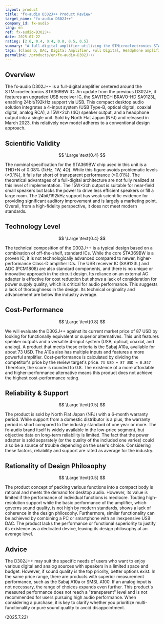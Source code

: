 ```yaml
---
layout: product
title: "fx-audio D302J++ Product Review"
target_name: "fx-audio D302J++"
company_id: fx-audio
lang: en
ref: fx-audio-D302J++
date: 2025-07-22
rating: [2.6, 0.4, 0.4, 0.8, 0.5, 0.5]
summary: "A full-digital amplifier utilizing the STMicroelectronics STA369BW. It features a 15W×2ch output and a 4-input system (USB/optical/coaxial/analog), but its measurement performance falls short of modern standards, and its technical advantages are limited."
tags: [Class D, DAC, Digital Amplifier, Full Digital, Headphone amplifier, STA369BW]
permalink: /products/en/fx-audio-D302J++/
---
```

## Overview

The fx-audio D302J++ is a full-digital amplifier centered around the STMicroelectronics STA369BW IC. An update from the previous D302J+, it features an upgraded USB receiver IC, the SAVITECH BRAVO-HD SA9123L, enabling 24bit/192kHz support via USB. This compact desktop audio solution integrates a 4-input system (USB Type-B, optical digital, coaxial digital, analog RCA), a 15W×2ch (4Ω) speaker output, and a headphone output into a single unit. Sold by North Flat Japan (NFJ) and released in March 2023, this relatively new model adheres to a conventional design approach.

## Scientific Validity

$$ \Large \text{0.4} $$

The nominal specification for the STA369BW chip used in this unit is a THD+N of 0.08% (1kHz, 1W, 4Ω). While this figure avoids problematic levels (≥0.1%), it falls far short of transparent performance (≤0.01%). The theoretical advantages of a full-digital architecture are not fully realized at this level of implementation. The 15W×2ch output is suitable for near-field small speakers but lacks the power to drive less efficient speakers or fill a large room. The 24bit/192kHz support has weak scientific evidence for providing significant auditory improvement and is largely a marketing point. Overall, from a high-fidelity perspective, it does not meet modern standards.

## Technology Level

$$ \Large \text{0.4} $$

The technical composition of the D302J++ is a typical design based on a combination of off-the-shelf, standard ICs. While the core STA369BW is a proven IC, it is not technologically advanced compared to newer, higher-performance Class-D amplifier ICs. The USB receiver IC (SA9123L) and ADC (PCM1808) are also standard components, and there is no unique or innovative approach in the circuit design. Its reliance on an external AC adapter is effective for cost reduction but shows a lack of consideration for power supply quality, which is critical for audio performance. This suggests a lack of thoroughness in the design. Its technical originality and advancement are below the industry average.

## Cost-Performance

$$ \Large \text{0.8} $$

We will evaluate the D302J++ against its current market price of 87 USD by looking for functionally equivalent or superior alternatives. This unit features speaker outputs and a versatile 4-input system (USB, optical, coaxial, and analog). A product that meets these criteria is the Sabaj A10a, available for about 73 USD. The A10a also has multiple inputs and features a more powerful amplifier.
Cost-performance is calculated by dividing the competitor's price by the review target's price.
`73 USD ÷ 87 USD ≈ 0.847`
Therefore, the score is rounded to 0.8. The existence of a more affordable and higher-performance alternative means this product does not achieve the highest cost-performance rating.

## Reliability & Support

$$ \Large \text{0.5} $$

The product is sold by North Flat Japan (NFJ) with a 6-month warranty period. While support from a domestic distributor is a plus, the warranty period is short compared to the industry standard of one year or more. The fx-audio brand itself is widely available in the low-price segment, but objective data on long-term reliability is limited. The fact that the power adapter is sold separately (or the quality of the included one varies) could also be a source of trouble depending on the user's choice. Considering these factors, reliability and support are rated as average for the industry.

## Rationality of Design Philosophy

$$ \Large \text{0.5} $$

The product concept of packing various functions into a compact body is rational and meets the demand for desktop audio. However, its value is limited if the performance of individual functions is mediocre. Touting high-resolution support while the basic performance of the amplifier, which governs sound quality, is not high by modern standards, shows a lack of coherence in the design philosophy. Furthermore, similar functionality can be achieved by combining a PC or smartphone with an inexpensive USB DAC. The product lacks the performance or functional superiority to justify its existence as a dedicated device, leaving its design philosophy at an average level.

## Advice

The D302J++ may suit the specific needs of users who want to enjoy various digital and analog sources with speakers in a limited space and budget. However, if sound quality is the top priority, better options exist. In the same price range, there are products with superior measurement performance, such as the Sabaj A10a or SMSL A100. If an analog input is not necessary, the range of choices expands even further. This product's measured performance does not reach a "transparent" level and is not recommended for users pursuing high audio performance. When considering a purchase, it is key to clarify whether you prioritize multi-functionality or pure sound quality to avoid disappointment.

(2025.7.22)
